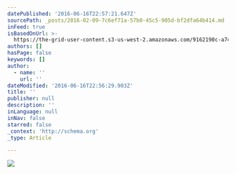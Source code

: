```yaml
---
datePublished: '2016-06-16T22:57:21.647Z'
sourcePath: _posts/2016-02-09-7c6ef71a-57b0-45c5-905d-bf2dfa64b414.md
inFeed: true
isBasedOnUrl: >-
  https://the-grid-user-content.s3-us-west-2.amazonaws.com/9162190c-a748-49d0-931d-5860627427d1.png
authors: []
hasPage: false
keywords: []
author:
  - name: ''
    url: ''
dateModified: '2016-06-16T22:56:29.903Z'
title: ''
publisher: null
description: ''
inLanguage: null
inNav: false
starred: false
_context: 'http://schema.org'
_type: Article

---
```

![](https://s3-us-west-2.amazonaws.com/the-grid-img/p/8b0a024d50a7b75375168cd5e07b1b32ff0c4069.png)
